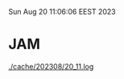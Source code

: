 Sun Aug 20 11:06:06 EEST 2023
# JAM
<a href='./cache/202308/20_11.log'>./cache/202308/20_11.log</a>
